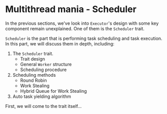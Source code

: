 # Multithread mania - Scheduler
In the previous sections, we've look into `Executor`'s design
with some key component remain unexplained.
One of them is the `Scheduler` trait.

`Scheduler` is the part that is performing task scheduling and task execution.
In this part, we will discuss them in depth, including:
1. The `Scheduler` trait.
    - Trait design
    - General `Worker` structure
    - Scheduling procedure
2. Scheduling methods
    - Round Robin
    - Work Stealing
    - Hybrid Queue for Work Stealing
3. Auto task yielding algorithm

First, we will come to the trait itself...
